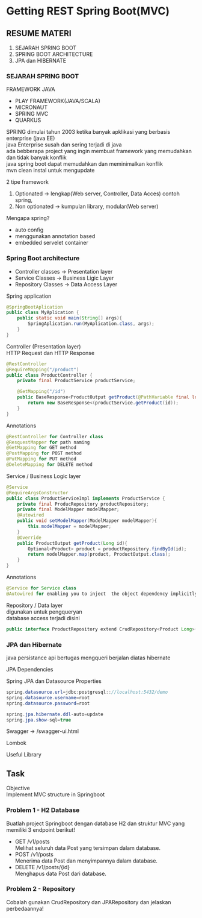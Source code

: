 # Getting REST Spring Boot(MVC)

## RESUME MATERI
1. SEJARAH SPRING BOOT
2. SPRING BOOT ARCHITECTURE
3. JPA dan HIBERNATE

### SEJARAH SPRING BOOT
FRAMEWORK JAVA
- PLAY FRAMEWORK(JAVA/SCALA)
- MICRONAUT
- SPRING MVC
- QUARKUS

SPRING dimulai tahun 2003 ketika banyak apklikasi yang berbasis enterprise (java EE)\
java Enterprise susah dan sering terjadi di java\
ada bebberapa project yang ingin membuat framework yang memudahkan dan tidak banyak konflik\
java spring boot dapat memudahkan dan meminimalkan konflik\
mvn clean instal untuk mengupdate 

2 tipe framework
1. Optionated -> lengkap(Web server, Controller, Data Acces)  contoh spring, 
2. Non optionated -> kumpulan library, modular(Web server)

Mengapa spring?
- auto config
- menggunakan annotation based
- embedded servelet container


### Spring Boot architecture
- Controller classes -> Presentation layer
- Service Classes -> Business Ligic Layer
- Repository Classes -> Data Access Layer

Spring application
```java
@SpringBootAplication
public class MyAplication {
    public static void main(String[] args){
        SpringAplication.run(MyAplication.class, args);
    }
}
```

Controller (Presentation layer)\
HTTP Request dan HTTP Response
```java
@RestController
@RequireMapping("/product")
public class ProductController {
    private final ProductService productService;

    @GetMapping("/id")
    public BaseResponse<ProductOutput getProduct(@PathVariable final long id){
        return new BaseResponse<(productService.getProduct(id));
    }
}
```

Annotations
```java
@RestController for Controller class
@ResquestMapper for path naming
@GetMapping for GET method
@PostMapping for POST method
@PutMapping for PUT method
@DeleteMapping for DELETE method
```

Service / Business Logic layer
```java
@Service
@RequireArgsConstructor
public class ProductServiceImpl implements ProductService {
    private final ProducRepository productRepository;
    private final ModelMapper modelMapper;
    @Autowired
    public void setModelMapper(ModelMapper modelMapper){
        this.modelMapper = modelMapper;
    }
    @Override
    public ProductOutput getProduct(Long id){
        Optional<Product> product = productRepository.findById(id);
        return modelMapper.map(product, ProductOutput.class);
    }
}
```

Annotations
```java
@Service for Service class
@Autowired for enabling you to inject  the object dependency implicitly
```

Repository / Data layer\
digunakan untuk pengqueryan\
database access terjadi disini
```java
public interface ProductRepository extend CrudRepository<Product Long>{}
```

### JPA dan Hibernate
java persistance api bertugas mengqueri berjalan diatas hibernate

JPA Dependencies

Spring JPA dan Datasource Properties
```java
spring.datasource.url=jdbc:postgresql:://localhost:5432/demo
spring.datasource.username=root
spring.datasource.password=root

spring.jpa.hibernate.ddl-auto=update
spring.jpa.show-sql=true
```

Swagger -> /swagger-ui.html

Lombok

Useful Library

## Task
Objective\
Implement MVC structure in Springboot

### Problem 1 - H2 Database
Buatlah project Springboot dengan database H2 dan struktur MVC yang memiliki 3 endpoint berikut!
- GET /v1/posts\
Melihat seluruh data Post yang tersimpan dalam database.
- POST /v1/posts\
Menerima data Post dan menyimpannya dalam database.
- DELETE /v1/posts/{id}\
Menghapus data Post dari database.

### Problem 2 - Repository
Cobalah gunakan CrudRepository dan JPARepository dan jelaskan perbedaannya!
